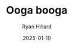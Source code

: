 ---
title: "Ooga booga"
author: "Ryan Hillard"
date: "2025-01-19"
subtitle:
abstract:
abstract-title:
keywords: []
category: "technology"
tags: []
---